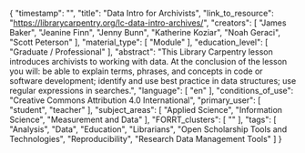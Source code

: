 {
    "timestamp": "",
    "title": "Data Intro for Archivists",
    "link_to_resource": "https://librarycarpentry.org/lc-data-intro-archives/",
    "creators": [
        "James Baker",
        "Jeanine Finn",
        "Jenny Bunn",
        "Katherine Koziar",
        "Noah Geraci",
        "Scott Peterson"
    ],
    "material_type": [
        "Module"
    ],
    "education_level": [
        "Graduate / Professional"
    ],
    "abstract": "This Library Carpentry lesson introduces archivists to working with data. At the conclusion of the lesson you will: be able to explain terms, phrases, and concepts in code or software development; identify and use best practice in data structures; use regular expressions in searches.",
    "language": [
        "en"
    ],
    "conditions_of_use": "Creative Commons Attribution 4.0 International",
    "primary_user": [
        "student",
        "teacher"
    ],
    "subject_areas": [
        "Applied Science",
        "Information Science",
        "Measurement and Data"
    ],
    "FORRT_clusters": [
        ""
    ],
    "tags": [
        "Analysis",
        "Data",
        "Education",
        "Librarians",
        "Open Scholarship Tools and Technologies",
        "Reproducibility",
        "Research Data Management Tools"
    ]
}